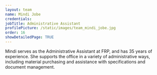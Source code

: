 ```yaml
---
layout: team
name: Mindi Jobe
credentials: 
jobTitle: Administrative Assistant
profilePicture: /static/images/team_mindi_jobe.jpg
order: 16
showDetailedPage: TRUE
---
```

Mindi serves as the Administrative Assistant at FRP, and has 35 years of experience.  She supports the office in a variety of administrative ways, including material purchasing and assistance with specifications and document management.
